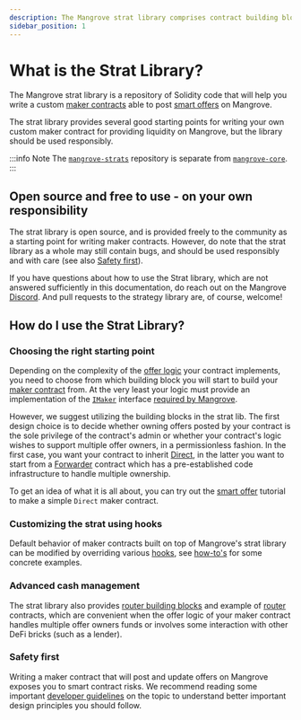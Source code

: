```yaml
---
description: The Mangrove strat library comprises contract building blocks for writing safe and efficient market making strats for Mangrove.
sidebar_position: 1
---
```


# What is the Strat Library?

The Mangrove strat library is a repository of Solidity code that will help you write a custom [maker contracts](/docs/developers/terms/maker-contract.md) able to post [smart offers](/docs/developers/terms/smart-offer.md) on Mangrove.

The strat library provides several good starting points for writing your own custom maker contract for providing liquidity on Mangrove, but the library should be used responsibly.

:::info Note
The [`mangrove-strats`](https://github.com/mangrovedao/mangrove-strats) repository is separate from [`mangrove-core`](https://github.com/mangrovedao/mangrove-core).
:::


## Open source and free to use - on your own responsibility

The strat library is open source, and is provided freely to the community as a starting point for writing maker contracts. However, do note that the strat library as a whole may still contain bugs, and should be used responsibly and with care (see also [Safety first](#safety-first)).

If you have questions about how to use the Strat library, which are not answered sufficiently in this documentation, do reach out on the Mangrove [Discord](https://discord.gg/rk9Qthz5YE). And pull requests to the strategy library are, of course, welcome!

## How do I use the Strat Library?

### Choosing the right starting point

Depending on the complexity of the [offer logic](/docs/developers/terms/offer-logic.md) your contract implements, you need to choose from which building block you will start to build your [maker contract](/docs/developers/terms/maker-contract.md) from. At the very least your logic must provide an implementation of the [`IMaker`](https://github.com/mangrovedao/mangrove-core/blob/2ae172805fd8b309c30b2dc877dba66245abbb3e/src/core/MgvLib.sol#L420-L430) interface [required by Mangrove](../contracts/technical-references/taking-and-making-offers/reactive-offer/maker-contract.md).

However, we suggest utilizing the building blocks in the strat lib. The first design choice is to decide whether owning offers posted by your contract is the sole privilege of the contract's admin or whether your contract's logic wishes to support multiple offer owners, in a permissionless fashion. In the first case, you want your contract to inherit [Direct](./background/offer-maker/direct.md), in the latter you want to start from a [Forwarder](./background/offer-maker/forwarder.md) contract which has a pre-established code infrastructure to handle multiple ownership.

To get an idea of what it is all about, you can try out the [smart offer](./getting-started/smart-offer.md) tutorial to make a simple `Direct` maker contract.

### Customizing the strat using hooks

Default behavior of maker contracts built on top of Mangrove's strat library can be modified by overriding various [hooks](/docs/developers/terms/hook.md), see [how-to's](./guides/DirectHowTo.md) for some concrete examples.

### Advanced cash management

The strat library also provides [router building blocks](./technical-references/router.md) and example of [router](/docs/developers/terms/router.md) contracts, which are convenient when the offer logic of your maker contract handles multiple offer owners funds or involves some interaction with other DeFi bricks (such as a lender).

### Safety first

Writing a maker contract that will post and update offers on Mangrove exposes you to smart contract risks. We recommend reading some important [developer guidelines](./guides/HowToImplement.md) on the topic to understand better important design principles you should follow.


